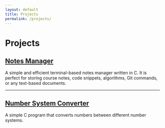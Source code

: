 ```yaml
---
layout: default
title: Projects
permalink: /projects/
---
```


# Projects

## [Notes Manager](https://github.com/sfwnsft/Notes-Manager-C)
A simple and efficient terminal-based notes manager written in C. It is perfect for storing course notes, code snippets, algorithms, Git commands, or any text-based documents.  

---

## [Number System Converter](https://github.com/sfwnsft/Number-System-Converter)
A simple C program that converts numbers between different number systems. 
